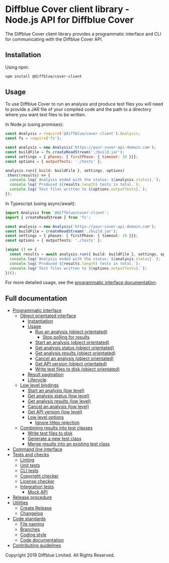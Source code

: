 # Diffblue Cover client library - Node.js API for Diffblue Cover

The Diffblue Cover client library provides a programmatic interface and CLI for communicating with the Diffblue Cover API.

## Installation

Using npm:

```bash
npm install @diffblue/cover-client
```

## Usage

To use Diffblue Cover to run an analysis and produce test files you will need to provide a JAR file of your compiled code and the path to a directory where you want test files to be written.

In Node.js (using promises):

```js
const Analysis = require('@diffblue/cover-client').Analysis;
const fs = require('fs');

const analysis = new Analysis('https://your-cover-api-domain.com');
const buildFile = fs.createReadStream('./build.jar');
const settings = { phases: { firstPhase: { timeout: 10 }}};
const options = { outputTests: './tests' };

analysis.run({ build: buildFile }, settings, options)
.then((results) => {
  console.log(`Analysis ended with the status: ${analysis.status}.`);
  console.log(`Produced ${results.length} tests in total.`);
  console.log(`Test files written to ${options.outputTests}.`);
});
```

In Typescript (using async/await):

```ts
import Analysis from '@diffblue/cover-client';
import { createReadStream } from 'fs';

const analysis = new Analysis('https://your-cover-api-domain.com');
const buildFile = createReadStream('./build.jar');
const settings = { phases: { firstPhase: { timeout: 10 }}};
const options = { outputTests: './tests' };

(async () => {
  const results = await analysis.run({ build: buildFile }, settings, options);
  console.log(`Analysis ended with the status: ${analysis.status}.`);
  console.log(`Produced ${results.length} tests in total.`);
  console.log(`Test files written to ${options.outputTests}.`);
})();
```

For more detailed usage, see the [programmatic interface documentation](docs/programmatic-interface.md).

## Full documentation

- [Programmatic interface](docs/programmatic-interface.md)
  - [Object orientated interface](docs/programmatic-interface.md#object-orientated-interface)
    - [Instantiation](docs/programmatic-interface.md#instantiation)
    - [Usage](docs/programmatic-interface.md#usage)
      - [Run an analysis (object orientated)](docs/programmatic-interface.md#run-an-analysis-object-orientated)
        - [Stop polling for results](docs/programmatic-interface.md#stop-polling-for-results)
      - [Start an analysis (object orientated)](docs/programmatic-interface.md#start-an-analysis-object-orientated)
      - [Get analysis status (object orientated)](docs/programmatic-interface.md#get-analysis-status-object-orientated)
      - [Get analysis results (object orientated)](docs/programmatic-interface.md#get-analysis-results-object-orientated)
      - [Cancel an analysis (object orientated)](docs/programmatic-interface.md#cancel-an-analysis-object-orientated)
      - [Get API version (object orientated)](docs/programmatic-interface.md#get-api-version-object-orientated)
      - [Write test files to disk (object orientated)](docs/programmatic-interface.md#write-test-files-to-disk-object-orientated)
    - [Result pagination](docs/programmatic-interface.md#result-pagination)
    - [Lifecycle](docs/programmatic-interface.md#lifecycle)
  - [Low level bindings](docs/programmatic-interface.md#low-level-bindings)
    - [Start an analysis (low level)](docs/programmatic-interface.md#start-an-analysis-low-level)
    - [Get analysis status (low level)](docs/programmatic-interface.md#get-analysis-status-low-level)
    - [Get analysis results (low level)](docs/programmatic-interface.md#get-analysis-results-low-level)
    - [Cancel an analysis (low level)](docs/programmatic-interface.md#cancel-an-analysis-low-level)
    - [Get API version (low level)](docs/programmatic-interface.md#get-api-version-low-level)
    - [Low level options](docs/programmatic-interface.md#low-level-options)
      - [Ignore https rejection](docs/programmatic-interface.md#ignore-https-rejection)
  - [Combining results into test classes](docs/programmatic-interface.md#combining-results-into-test-classes)
    - [Write test files to disk](docs/programmatic-interface.md#write-test-files-to-disk)
    - [Generate a new test class](docs/programmatic-interface.md#generate-a-new-test-class)
    - [Merge results into an existing test class](docs/programmatic-interface.md#merge-results-into-an-existing-test-class)
- [Command line interface](docs/command-line-interface.md)
- [Tests and checks](docs/tests-and-checks.md)
  - [Linting](docs/tests-and-checks.md#linting)
  - [Unit tests](docs/tests-and-checks.md#unit-tests)
  - [CLI tests](docs/tests-and-checks.md#cli-tests)
  - [Copyright checker](docs/tests-and-checks.md#copyright-checker)
  - [License checker](docs/tests-and-checks.md#license-checker)
  - [Integration tests](docs/tests-and-checks.md#integration-tests)
    - [Mock API](docs/tests-and-checks.md#mock-api)
- [Release procedure](docs/release-procedure.md)
- [Utilities](docs/utilities.md)
  - [Create Release](docs/utilities.md#create-release)
  - [Changelog](docs/utilities.md#changelog)
- [Code standards](docs/code-standards.md)
  - [File naming](docs/code-standards.md#file-naming)
  - [Branches](docs/code-standards.md#branches)
  - [Coding style](docs/code-standards.md#style)
  - [Code documentation](docs/code-standards.md#code-documentation)
- [Contributing guidelines](docs/contributing-guidelines.md)

Copyright 2019 Diffblue Limited. All Rights Reserved.
